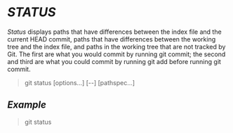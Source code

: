 # *STATUS*

*Status* displays paths that have differences between the index file and the current HEAD commit, paths that have differences between the working tree and the index file, and paths in the working tree that are not tracked by Git. The first are what you would commit by running git commit; the second and third are what you could commit by running git add before running git commit.

> git status [options…] [--] [pathspec…]


## *Example*

>git status

